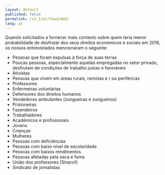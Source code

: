 ```yaml
---
layout: default
published: false
permalink: /v3_1/pt/food/AGO/
lang: pt
---
```


Quando solicitados a fornecer mais contexto sobre quem teria menor probabilidade de desfrutar dos seus direitos económicos e sociais em 2018, os nossos entrevistados mencionaram o seguinte:
-	Pessoas que foram expulsas à força de suas terras
-	Poucas pessoas, especialmente aquelas empregadas no setor privado, desfrutam de condições de trabalho justas e favoráveis
-	Ativistas
-	Pessoas que vivem em áreas rurais, remotas e / ou periféricas
-	Professores
-	Enfermeiras voluntárias
-	Defensores dos direitos humanos
-	Vendedores ambulantes (zungueiras e zungueiros)
-	Prisioneiras
-	Fazendeiros
-	Trabalhadores
-	Académicos e profissionais
-	Jovens
-	Crianças
-	Mulheres
-	Pessoas com deficiências
-	Pessoas com baixo nível de escolaridade
-	Pessoas com baixos rendimentos
-	Pessoas afetadas pela seca e fome
-	União dos professores (Sinprof)
-	Sindicato de jornalistas
